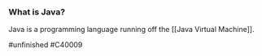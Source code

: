 ### What is Java?
Java is a programming language running off the [[Java Virtual Machine]].

#unfinished #C40009 